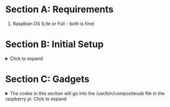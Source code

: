 # Section A: Requirements
1. Raspbian OS (Lite or Full - both is fine)

# Section B: Initial Setup 
<details><summary> Click to expand </summary>  
   
   ## Step 1: Configure the SD Card 
   1. Flash Raspbian OS into SD card using Raspberry Pi Imager
      - To allow a headless setup, click on the gear icon on the bottom right and enable ssh while filling in your wifi details.
   2. SSH into the Raspberry Pi Zero W

   ## Step 2: Configuring the Kernel 
   1. Enabling device tree overlay
   ```
   echo "dtoverlay=dwc2" | sudo tee -a /boot/config.txt
   echo "dwc2" | sudo tee -a /etc/modules
   ```
   2. Enabling the libcomposite module
   ```
   sudo echo "libcomposite" | sudo tee -a /etc/modules
   ```
   ## Step 3: Configuring the gadget
   1. Create a config script and make it executable
   ```
   sudo touch /usr/bin/composite_usb
   sudo chmod +x /usr/bin/composite_usb
   ```
   2. Editting the config script:
   ```
   sudo nano /usr/bin/composite_usb
   ```
   ```
   #!/bin/bash
   cd /sys/kernel/config/usb_gadget/

   # Creating a gadget directory for gadget configuration
   mkdir -p compositeusb
   cd composite_usb

   # configure gadget details
   # =========================
   echo 0x1d6b > idVendor # Linux Foundation
   echo 0x0104 > idProduct # Multifunction Composite Gadget
   echo 0x0100 > bcdDevice # v1.0.0
   echo 0x0200 > bcdUSB # USB2

   # Configure the text strings
   # ===========================
   mkdir -p strings/0x409
   echo "1234567890" > strings/0x409/serialnumber
   echo "danieltanzhonghao" > strings/0x409/manufacturer
   echo "ITP24 Composite USB Device" > strings/0x409/product

   # Initial device configuration
   # =============================
   mkdir -p configs/c.1/strings/0x409
   echo "Config 1: ECM network" > configs/c.1/strings/0x409/configuration
   echo 250 > configs/c.1/MaxPower

   # Gadget functions will be added here
   # ====================================
   # 
   #  
   #
   # End of gadget functions

   ls /sys/class/udc > UDC
   ```
   3. Adding script to rc.local so that it will run on boot everytime  
   Add line to before **exit 0**!!
   ```
   /usr/bin/compositeusb
   ```
</details>  

# Section C: Gadgets
<details><summary> The codes in this section will go into the /usr/bin/compositeusb file in the raspberry pi. Click to expand </summary>
   
## 1. Ethernet Gadget
   ### 1.1a Windows (RNDIS function)
   ```
   mkdir -p functions/rndis.usb0 
   echo "48:6f:73:74:50:43" > functions/ecm.usb0/host_addr # MAC address for HOST PC
   echo "42:61:64:55:53:42" > functions/ecm.usb0/dev_addr # MAC address for Pi
   ln -s functions/rndis.usb0 configs/c.1/
   ```
   Additional configuration is needed if we are configuring Ethernet Gadget mode for Windows. Since Windows does not automatically install the correct drivers for the Raspberry Pi Zero W. The Pi will be misidentified as a CDC Serial Device.  
   
   To solve this, we have to manually find the device under "Device Manager" and updating its driver to a "RNDIS/Ethernet Device"  
   The .inf file for the driver can be downloaded from this GitHub under LibComposite/RNDIS.inf
   ### 1.1b Linux/MAC (CDC ECM function)
   ```
   mkdir -p functions/ecm.usb0
   echo "48:6f:73:74:50:43" > functions/ecm.usb0/host_addr # MAC address for HOST PC
   echo "42:61:64:55:53:42" > functions/ecm.usb0/dev_addr # MAC address for Pi
   ln -s functions/ecm.usb0 configs/c.1/
   ```
   For the below code, place it below the last line of the /usr/bin/compositeusb file  
   This is to assigned a fixed ip for the raspberry pi.
   ```
   ifconfig usb0 10.0.0.1 netmask 255.255.255.0 up
   ```
   ### 1.4 Notes
   MAC address can be anything as long as first byte of the address is even  
   Pick two IP address from the reserved private networks range (One for the Pi, One for the HOST PC)
</details>
